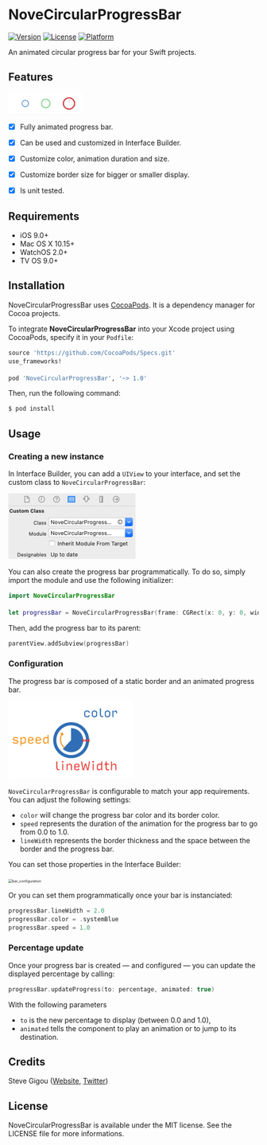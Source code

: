 # NoveCircularProgressBar

[![Version](https://img.shields.io/cocoapods/v/NoveCircularProgressBar.svg?style=flat)](https://cocoapods.org/pods/NoveCircularProgressBar) [![License](https://img.shields.io/cocoapods/l/NoveCircularProgressBar.svg?style=flat)](https://cocoapods.org/pods/NoveCircularProgressBar) [![Platform](https://img.shields.io/cocoapods/p/NoveCircularProgressBar.svg?style=flat)](https://cocoapods.org/pods/NoveCircularProgressBar)

An animated circular progress bar for your Swift projects.

## Features

<img src="img/animation_loop.gif" alt="Animated circular progress bar" style="zoom: 33%;" />

- [x] Fully animated progress bar.
- [x] Can be used and customized in Interface Builder.
- [x] Customize color, animation duration and size.
- [x] Customize border size for bigger or smaller display.
- [x] Is unit tested.


## Requirements

- iOS 9.0+
- Mac OS X 10.15+
- WatchOS 2.0+
- TV OS 9.0+


## Installation

NoveCircularProgressBar uses [CocoaPods](http://cocoapods.org). It is a dependency manager for Cocoa projects.

To integrate **NoveCircularProgressBar** into your Xcode project using CocoaPods, specify it in your `Podfile`:

```ruby
source 'https://github.com/CocoaPods/Specs.git'
use_frameworks!

pod 'NoveCircularProgressBar', '~> 1.0'
```

Then, run the following command:

```bash
$ pod install
```


## Usage

### Creating a new instance

In Interface Builder, you can add a `UIView` to your interface, and set the custom class to `NoveCircularProgressBar`:

<img src="img/bar_creation.png?raw=true" alt="NoveCircularProgressBar custom class in Interface Builder" style="zoom:50%;" />

You can also create the progress bar programmatically. To do so, simply import the module and use the following initializer:

```swift
import NoveCircularProgressBar

let progressBar = NoveCircularProgressBar(frame: CGRect(x: 0, y: 0, width: 24, height:  24))
```

Then, add the progress bar to its parent:

```swift
parentView.addSubview(progressBar)
```

### Configuration

The progress bar is composed of a static border and an animated progress bar.

![bar_structure](img/bar_structure.png)

`NoveCircularProgressBar` is configurable to match your app requirements. You can adjust the following settings:

* `color` will change the progress bar color and its border color.
* `speed` represents the duration of the animation for the progress bar to go from 0.0 to 1.0.
* `lineWidth` represents the border thickness and the space between the border and the progress bar.

You can set those properties in the Interface Builder:

<img src="/Users/sgigou/Dev/Pods/NoveCircularProgressBar/img/bar_configuration.png" alt="bar_configuration" style="zoom:50%;" />

Or you can set them programmatically once your bar is instanciated:

```swift
progressBar.lineWidth = 2.0
progressBar.color = .systemBlue
progressBar.speed = 1.0
```

### Percentage update

Once your progress bar is created — and configured — you can update the displayed percentage by calling:

```swift
progressBar.updateProgress(to: percentage, animated: true)
```

With the following parameters

* `to` is the new percentage to display (between 0.0 and 1.0),
* `animated` tells the component to play an animation or to jump to its destination.

## Credits

Steve Gigou ([Website](https://steve.gigou.fr), [Twitter](https://twitter.com/stevegigou))


## License

NoveCircularProgressBar is available under the MIT license. See the LICENSE file for more informations.